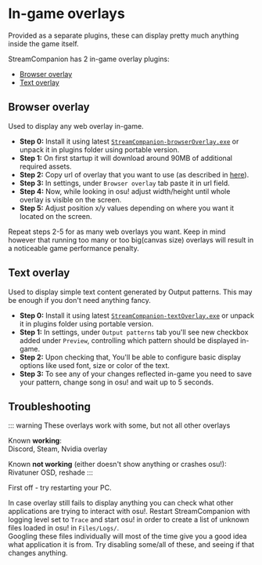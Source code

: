# In-game overlays

Provided as a separate plugins, these can display pretty much anything inside the game itself.  

StreamCompanion has 2 in-game overlay plugins:
* [Browser overlay](#browser-overlay)
* [Text overlay](#text-overlay)

## Browser overlay

Used to display any web overlay in-game.

* **Step 0:** Install it using latest [`StreamCompanion-browserOverlay.exe`][latestRelease] or unpack it in plugins folder using portable version.
* **Step 1:** On first startup it will download around 90MB of additional required assets.
* **Step 2:** Copy url of overlay that you want to use (as described in [here](./configuration.md#web-overlays)).
* **Step 3:** In settings, under `Browser overlay` tab paste it in url field.
* **Step 4:** Now, while looking in osu! adjust width/height until whole overlay is visible on the screen.
* **Step 5:** Adjust position x/y values depending on where you want it located on the screen.

Repeat steps 2-5 for as many web overlays you want. Keep in mind however that running too many or too big(canvas size) overlays will result in a noticeable game performance penalty.

## Text overlay

Used to display simple text content generated by Output patterns. This may be enough if you don't need anything fancy.

* **Step 0:** Install it using latest [`StreamCompanion-textOverlay.exe`][latestRelease] or unpack it in plugins folder using portable version.
* **Step 1:** In settings, under `Output patterns` tab you'll see new checkbox added under `Preview`, controlling which pattern should be displayed in-game.
* **Step 2:** Upon checking that, You'll be able to configure basic display options like used font, size or color of the text.
* **Step 3:** To see any of your changes reflected in-game you need to save your pattern, change song in osu! and wait up to 5 seconds.

## Troubleshooting

::: warning These overlays work with some, but not all other overlays

Known **working**:  
Discord, Steam, Nvidia overlay

Known **not working** (either doesn't show anything or crashes osu!):  
Rivatuner OSD, reshade
:::

First off - try restarting your PC.  

In case overlay still fails to display anything you can check what other applications are trying to interact with osu!. Restart StreamCompanion with logging level set to `Trace` and start osu! in order to create a list of unknown files loaded in osu! in `Files/Logs/`.  
Googling these files individually will most of the time give you a good idea what application it is from. Try disabling some/all of these, and seeing if that changes anything.

[latestRelease]: <https://github.com/Piotrekol/StreamCompanion/releases/latest/>